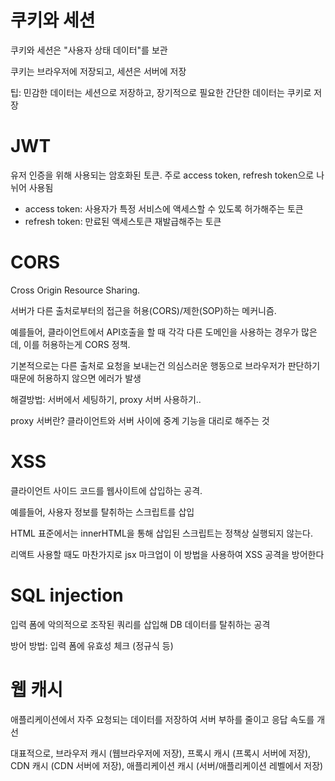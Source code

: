 # 쿠키와 세션

쿠키와 세션은 "사용자 상태 데이터"를 보관

쿠키는 브라우저에 저장되고, 세션은 서버에 저장

팁: 민감한 데이터는 세션으로 저장하고, 장기적으로 필요한 간단한 데이터는 쿠키로 저장

# JWT

유저 인증을 위해 사용되는 암호화된 토큰. 주로 access token, refresh token으로 나뉘어 사용됨
- access token: 사용자가 특정 서비스에 액세스할 수 있도록 허가해주는 토큰
- refresh token: 만료된 액세스토큰 재발급해주는 토큰
  
# CORS
Cross Origin Resource Sharing.

서버가 다른 출처로부터의 접근을 허용(CORS)/제한(SOP)하는 메커니즘.

예를들어, 클라이언트에서 API호출을 할 때 각각 다른 도메인을 사용하는 경우가 많은데, 이를 허용하는게 CORS 정책.

기본적으로는 다른 출처로 요청을 보내는건 의심스러운 행동으로 브라우저가 판단하기 때문에 허용하지 않으면 에러가 발생

해결방법: 서버에서 세팅하기, proxy 서버 사용하기..

proxy 서버란? 클라이언트와 서버 사이에 중계 기능을 대리로 해주는 것

# XSS
클라이언트 사이드 코드를 웹사이트에 삽입하는 공격.

예를들어, 사용자 정보를 탈취하는 스크립트를 삽입

HTML 표준에서는 innerHTML을 통해 삽입된 스크립트는 정책상 실행되지 않는다. 

리액트 사용할 때도 마찬가지로 jsx 마크업이 이 방법을 사용하여 XSS 공격을 방어한다

# SQL injection
입력 폼에 악의적으로 조작된 쿼리를 삽입해 DB 데이터를 탈취하는 공격

방어 방법: 입력 폼에 유효성 체크 (정규식 등)

# 웹 캐시
애플리케이션에서 자주 요청되는 데이터를 저장하여 서버 부하를 줄이고 응답 속도를 개선

대표적으로, 브라우저 캐시 (웹브라우저에 저장), 프록시 캐시 (프록시 서버에 저장), CDN 캐시 (CDN 서버에 저장), 애플리케이션 캐시 (서버/애플리케이션 레벨에서 저장) 
